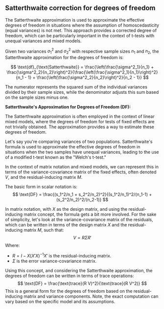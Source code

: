 ## Satterthwaite correction for degrees of freedom

The Satterthwaite approximation is used to approximate the effective degrees of freedom in situations where the assumption of homoscedasticity (equal variances) is not met. This approach provides a corrected degree of freedom, which can be particularly important in the context of t-tests with unequal variances and mixed models.

Given two variances $\sigma^2_1$ and $\sigma^2_2$ with respective sample sizes $n_1$ and $n_2$, the Satterthwaite approximation for the degrees of freedom is:

$$
\text{df}_{\text{Satterthwaite}} = \frac{\left(\frac{\sigma^2_1}{n_1} + \frac{\sigma^2_2}{n_2}\right)^2}{\frac{\left(\frac{\sigma^2_1}{n_1}\right)^2}{n_1 - 1} + \frac{\left(\frac{\sigma^2_2}{n_2}\right)^2}{n_2 - 1}}
$$

The numerator represents the squared sum of the individual variances divided by their sample sizes, while the denominator adjusts this sum based on the sample sizes minus one.

**Satterthwaite's Approximation for Degrees of Freedom (DF):**

The Satterthwaite approximation is often employed in the context of linear mixed models, where the degrees of freedom for tests of fixed effects are not trivially obtained. The approximation provides a way to estimate these degrees of freedom.

Let's say you're comparing variances of two populations. Satterthwaite's formula is used to approximate the effective degrees of freedom in situations when the two samples have unequal variances, leading to the use of a modified t-test known as the "Welch's t-test."

In the context of matrix notation and mixed models, we can represent this in terms of the variance-covariance matrix of the fixed effects, often denoted $V$, and the residual-inducing matrix $M$.

The basic form in scalar notation is:
$$ \text{DF} = \frac{(s_1^2/n_1 + s_2^2/n_2)^2}{(s_1^2/n_1)^2/(n_1-1) + (s_2^2/n_2)^2/(n_2-1)} $$

In matrix notation, with $X$ as the design matrix, and using the residual-inducing matrix concept, the formula gets a bit more involved. For the sake of simplicity, let's look at the variance-covariance matrix of the residuals, which can be written in terms of the design matrix $X$ and the residual-inducing matrix $M$, such that:
$$ V = R \Sigma R' $$
Where:
- $R = I - X(X'X)^{-1}X'$ is the residual-inducing matrix.
- $\Sigma$ is the error variance-covariance matrix.

Using this concept, and considering the Satterthwaite approximation, the degrees of freedom can be written in terms of trace operations:
$$ \text{DF} = \frac{\text{trace}(R V)^2}{\text{trace}(R V^2)} $$
This is a general form for the degrees of freedom based on the residual-inducing matrix and variance components. Note, the exact computation can vary based on the specific model and its assumptions.
